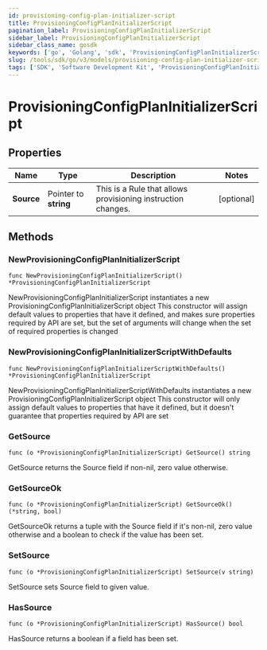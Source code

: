 ```yaml
---
id: provisioning-config-plan-initializer-script
title: ProvisioningConfigPlanInitializerScript
pagination_label: ProvisioningConfigPlanInitializerScript
sidebar_label: ProvisioningConfigPlanInitializerScript
sidebar_class_name: gosdk
keywords: ['go', 'Golang', 'sdk', 'ProvisioningConfigPlanInitializerScript', 'ProvisioningConfigPlanInitializerScript'] 
slug: /tools/sdk/go/v3/models/provisioning-config-plan-initializer-script
tags: ['SDK', 'Software Development Kit', 'ProvisioningConfigPlanInitializerScript', 'ProvisioningConfigPlanInitializerScript']
---
```


# ProvisioningConfigPlanInitializerScript

## Properties

Name | Type | Description | Notes
------------ | ------------- | ------------- | -------------
**Source** | Pointer to **string** | This is a Rule that allows provisioning instruction changes. | [optional] 

## Methods

### NewProvisioningConfigPlanInitializerScript

`func NewProvisioningConfigPlanInitializerScript() *ProvisioningConfigPlanInitializerScript`

NewProvisioningConfigPlanInitializerScript instantiates a new ProvisioningConfigPlanInitializerScript object
This constructor will assign default values to properties that have it defined,
and makes sure properties required by API are set, but the set of arguments
will change when the set of required properties is changed

### NewProvisioningConfigPlanInitializerScriptWithDefaults

`func NewProvisioningConfigPlanInitializerScriptWithDefaults() *ProvisioningConfigPlanInitializerScript`

NewProvisioningConfigPlanInitializerScriptWithDefaults instantiates a new ProvisioningConfigPlanInitializerScript object
This constructor will only assign default values to properties that have it defined,
but it doesn't guarantee that properties required by API are set

### GetSource

`func (o *ProvisioningConfigPlanInitializerScript) GetSource() string`

GetSource returns the Source field if non-nil, zero value otherwise.

### GetSourceOk

`func (o *ProvisioningConfigPlanInitializerScript) GetSourceOk() (*string, bool)`

GetSourceOk returns a tuple with the Source field if it's non-nil, zero value otherwise
and a boolean to check if the value has been set.

### SetSource

`func (o *ProvisioningConfigPlanInitializerScript) SetSource(v string)`

SetSource sets Source field to given value.

### HasSource

`func (o *ProvisioningConfigPlanInitializerScript) HasSource() bool`

HasSource returns a boolean if a field has been set.


